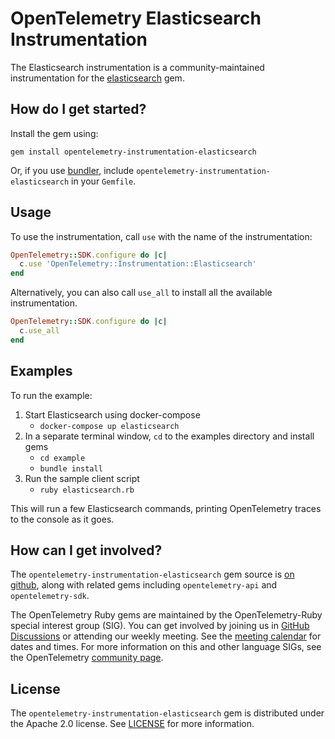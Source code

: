 # OpenTelemetry Elasticsearch Instrumentation

The Elasticsearch instrumentation is a community-maintained instrumentation for the [elasticsearch][elasticsearch-home] gem.

## How do I get started?

Install the gem using:

```
gem install opentelemetry-instrumentation-elasticsearch
```

Or, if you use [bundler][bundler-home], include `opentelemetry-instrumentation-elasticsearch` in your `Gemfile`.

## Usage

To use the instrumentation, call `use` with the name of the instrumentation:

```ruby
OpenTelemetry::SDK.configure do |c|
  c.use 'OpenTelemetry::Instrumentation::Elasticsearch'
end
```

Alternatively, you can also call `use_all` to install all the available instrumentation.

```ruby
OpenTelemetry::SDK.configure do |c|
  c.use_all
end
```

## Examples

To run the example:

1. Start Elasticsearch using docker-compose
    * `docker-compose up elasticsearch`
2. In a separate terminal window, `cd` to the examples directory and install gems
    * `cd example`
    * `bundle install`
3. Run the sample client script
    * `ruby elasticsearch.rb`

This will run a few Elasticsearch commands, printing OpenTelemetry traces to the console as it goes.

## How can I get involved?

The `opentelemetry-instrumentation-elasticsearch` gem source is [on github][repo-github], along with related gems including `opentelemetry-api` and `opentelemetry-sdk`.

The OpenTelemetry Ruby gems are maintained by the OpenTelemetry-Ruby special interest group (SIG). You can get involved by joining us in [GitHub Discussions][discussions-url] or attending our weekly meeting. See the [meeting calendar][community-meetings] for dates and times. For more information on this and other language SIGs, see the OpenTelemetry [community page][ruby-sig].

## License

The `opentelemetry-instrumentation-elasticsearch` gem is distributed under the Apache 2.0 license. See [LICENSE][license-github] for more information.

[elasticsearch-home]: https://github.com/elastic/elasticsearch-ruby
[bundler-home]: https://bundler.io
[repo-github]: https://github.com/open-telemetry/opentelemetry-ruby
[license-github]: https://github.com/open-telemetry/opentelemetry-ruby-contrib/blob/main/LICENSE
[ruby-sig]: https://github.com/open-telemetry/community#ruby-sig
[community-meetings]: https://github.com/open-telemetry/community#community-meetings
[discussions-url]: https://github.com/open-telemetry/opentelemetry-ruby/discussions
